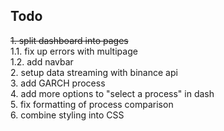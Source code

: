 ## Todo
~~1. split dashboard into pages~~<br>
    1.1. fix up errors with multipage<br>
    1.2. add navbar<br>
2. setup data streaming with binance api<br>
3. add GARCH process<br>
4. add more options to "select a process" in dash<br>
5. fix formatting of process comparison<br>
6. combine styling into CSS<br>